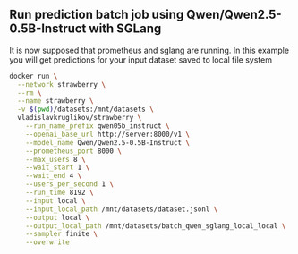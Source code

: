 ## Run prediction batch job using Qwen/Qwen2.5-0.5B-Instruct with SGLang

It is now supposed that prometheus and sglang are running. In this example you will get predictions for your input dataset saved to local file system 


```bash
docker run \
  --network strawberry \
  --rm \
  --name strawberry \
  -v $(pwd)/datasets:/mnt/datasets \
  vladislavkruglikov/strawberry \
    --run_name_prefix qwen05b_instruct \
    --openai_base_url http://server:8000/v1 \
    --model_name Qwen/Qwen2.5-0.5B-Instruct \
    --prometheus_port 8000 \
    --max_users 8 \
    --wait_start 1 \
    --wait_end 4 \
    --users_per_second 1 \
    --run_time 8192 \
    --input local \
    --input_local_path /mnt/datasets/dataset.jsonl \
    --output local \
    --output_local_path /mnt/datasets/batch_qwen_sglang_local_local \
    --sampler finite \
    --overwrite
```
